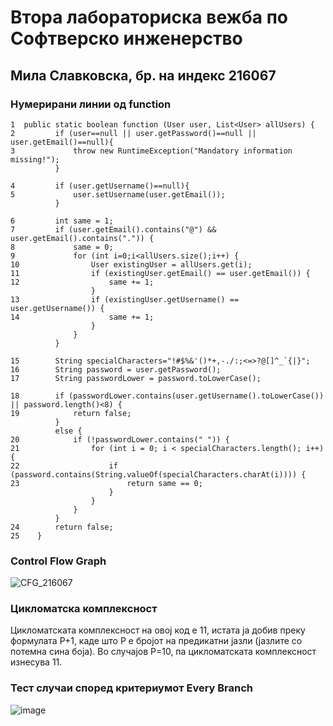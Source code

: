 # Втора лабораториска вежба по Софтверско инженерство
## Мила Славковска, бр. на индекс 216067
### Нумерирани линии од function
```
1  public static boolean function (User user, List<User> allUsers) {
2         if (user==null || user.getPassword()==null || user.getEmail()==null){
3             throw new RuntimeException("Mandatory information missing!");
          }

4         if (user.getUsername()==null){
5             user.setUsername(user.getEmail());
          }

6         int same = 1;
7         if (user.getEmail().contains("@") && user.getEmail().contains(".")) {
8             same = 0;
9             for (int i=0;i<allUsers.size();i++) {
10                User existingUser = allUsers.get(i);
11                if (existingUser.getEmail() == user.getEmail()) {
12                    same += 1;
                  }
13                if (existingUser.getUsername() == user.getUsername()) {
14                    same += 1;
                  }
              }
          }

15        String specialCharacters="!#$%&'()*+,-./:;<=>?@[]^_`{|}";
16        String password = user.getPassword();
17        String passwordLower = password.toLowerCase();

18        if (passwordLower.contains(user.getUsername().toLowerCase()) || password.length()<8) {
19            return false;
          }
          else {
20            if (!passwordLower.contains(" ")) {
21                for (int i = 0; i < specialCharacters.length(); i++) {
22                    if (password.contains(String.valueOf(specialCharacters.charAt(i)))) {
23                        return same == 0;
                      }
                  }
              }
          }
24        return false;
25    }
```

### Control Flow Graph
![CFG_216067](https://github.com/Mila-Slavkovska/SI_2023_lab2_216067/assets/109040935/8b66fcc1-ab91-403b-8a4c-ec24e1d0393c)

### Цикломатска комплексност
Цикломатската комплексност на овој код е 11, истата ја добив преку формулата P+1, каде што P е бројот на предикатни јазли (јазлите со потемна сина боја). Во случајoв P=10, па цикломатската комплексност изнесува 11.

### Тест случаи според критериумот Every Branch		
![image](https://github.com/Mila-Slavkovska/SI_2023_lab2_216067/assets/109040935/4e62568d-41d0-470f-94c4-72a1b3095cc1)


